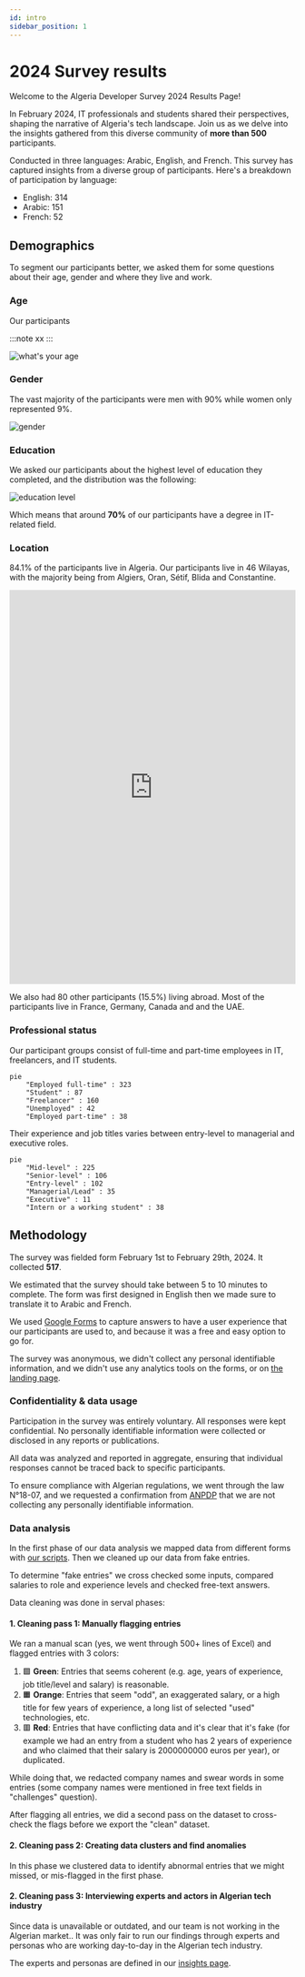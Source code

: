 ```yaml
---
id: intro
sidebar_position: 1
---
```


# 2024 Survey results

Welcome to the Algeria Developer Survey 2024 Results Page!

In February 2024, IT professionals and students shared their perspectives, shaping the narrative of Algeria's tech landscape. Join us as we delve into the insights gathered from this diverse community of **more than 500** participants.

Conducted in three languages: Arabic, English, and French. This survey has captured insights from a diverse group of participants. Here's a breakdown of participation by language:

- English: 314
- Arabic: 151
- French: 52

## Demographics

To segment our participants better, we asked them for some questions about their age, gender and where they live and work.

### Age

Our participants 

:::note
xx
:::

![what's your age](/img/stats/age.png)

### Gender

The vast majority of the participants were men with 90% while women only represented 9%.

![gender](/img/stats/gender.png)


### Education

We asked our participants about the highest level of education they completed, and the distribution was the following:

![education level](/img/stats/education.png)


Which means that around **70%** of our participants have a degree in IT-related field.

### Location

84.1% of the participants live in Algeria. Our participants live in 46 Wilayas, with the majority being from Algiers, Oran, Sétif, Blida and Constantine.

<iframe title="Participants by Wilaya" aria-label="Map" id="datawrapper-chart-yWQh1" src="https://datawrapper.dwcdn.net/yWQh1/1/" scrolling="no" frameborder="0" width="100%" height="693" data-external="1"></iframe>

We also had 80 other participants (15.5%) living abroad. Most of the participants live in France, Germany, Canada and and the UAE.

### Professional status

Our participant groups consist of full-time and part-time employees in IT, freelancers, and IT students.

```mermaid
pie
    "Employed full-time" : 323
    "Student" : 87
    "Freelancer" : 160
    "Unemployed" : 42
    "Employed part-time" : 38
```

Their experience and job titles varies between entry-level to managerial and executive roles.

```mermaid
pie
    "Mid-level" : 225
    "Senior-level" : 106
    "Entry-level" : 102
    "Managerial/Lead" : 35
    "Executive" : 11
    "Intern or a working student" : 38
```

## Methodology

The survey was fielded form February 1st to February 29th, 2024. It collected **517**.

We estimated that the survey should take between 5 to 10 minutes to complete. The form was first designed in English then we made sure to translate it to Arabic and French.

We used [Google Forms](https://www.google.com/forms/about/) to capture answers to have a user experience that our participants are used to, and because it was a free and easy option to go for.

The survey was anonymous, we didn't collect any personal identifiable information, and we didn't use any analytics tools on the forms, or on [the landing page](/blog/kickstart-survey-2024/).

### Confidentiality & data usage

Participation in the survey was entirely voluntary. All responses were kept confidential. No personally identifiable information were collected or disclosed in any reports or publications.

All data was analyzed and reported in aggregate, ensuring that individual responses cannot be traced back to specific participants.

To ensure compliance with Algerian regulations, we went through the law N°18-07, and we requested a confirmation from [ANPDP](https://anpdp.dz/fr/quand-et-a-qui-sapplique-la-loi-n18-07/) that we are not collecting any personally identifiable information.

### Data analysis

In the first phase of our data analysis we mapped data from different forms with [our scripts](https://github.com/Fcmam5/state-of-dz-swe-2024/tree/master/data-processing). Then we cleaned up our data from fake entries.

To determine "fake entries" we cross checked some inputs, compared salaries to role and experience levels and checked free-text answers.

Data cleaning was done in serval phases:

#### 1. Cleaning pass 1: Manually flagging entries

We ran a manual scan (yes, we went through 500+ lines of Excel) and flagged entries with 3 colors:

1. 🟩 **Green**: Entries that seems coherent (e.g. age, years of experience, job title/level and salary) is reasonable.
2. 🟧 **Orange**: Entries that seem "odd", an exaggerated salary, or a high title for few years of experience, a long list of selected "used" technologies, etc.
3. 🟥 **Red**: Entries that have conflicting data and it's clear that it's fake (for example we had an entry from a student who has 2 years of experience and who claimed that their salary is 2000000000 euros per year), or duplicated.

While doing that, we redacted company names and swear words in some entries (some company names were mentioned in free text fields in "challenges" question).

After flagging all entries, we did a second pass on the dataset to cross-check the flags before we export the "clean" dataset.

#### 2. Cleaning pass 2: Creating data clusters and find anomalies

In this phase we clustered data to identify abnormal entries that we might missed, or mis-flagged in the first phase.

#### 2. Cleaning pass 3: Interviewing experts and actors in Algerian tech industry

Since data is unavailable or outdated, and our team is not working in the Algerian market.. It was only fair to run our findings through experts and personas who are working day-to-day in the Algerian tech industry.

The experts and personas are defined in our [insights page](/docs/insights).
